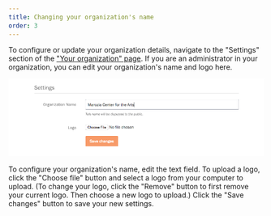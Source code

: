 ```yaml
---
title: Changing your organization's name
order: 3
---
```


To configure or update your organization details, navigate to the "Settings" section of the ["Your organization" page](https://dashboard.dobt.co/organization/). If you are an administrator in your organization, you can edit your organization's name and logo here.

![organization settings](../images/organization_settings.png)

To configure your organization's name, edit the text field. To upload a logo, click the "Choose file" button and select a logo from your computer to upload. (To change your logo, click the "Remove" button to first remove your current logo. Then choose a new logo to upload.) Click the "Save changes" button to save your new settings.
